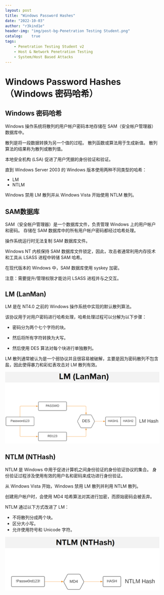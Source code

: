 ```yaml
---
layout: post
title: "Windows Password Hashes"
date: "2022-10-03"
author: "r3kind1e"
header-img: "img/post-bg-Penetration Testing Student.png"
catalog:    true
tags: 
    - Penetration Testing Student v2
    - Host & Network Penetration Testing
    - System/Host Based Attacks
---
```


# Windows Password Hashes（Windows 密码哈希）
## Windows 密码哈希
Windows 操作系统将散列的用户帐户密码本地存储在 SAM（安全帐户管理器）数据库中。

散列是将一段数据转换为另一个值的过程。 散列函数或算法用于生成新值。 散列算法的结果称为散列或散列值。

本地安全机构 (LSA) 促进了用户凭据的身份验证和验证。

直到 Windows Server 2003 的 Windows 版本使用两种不同类型的哈希：
* LM
* NTLM

Windows 禁用 LM 散列并从 Windows Vista 开始使用 NTLM 散列。

## SAM数据库
SAM（安全帐户管理器）是一个数据库文件，负责管理 Windows 上的用户帐户和密码。 存储在 SAM 数据库中的所有用户帐户密码都经过哈希处理。

操作系统运行时无法复制 SAM 数据库文件。

Windows NT 内核保持 SAM 数据库文件锁定，因此，攻击者通常利用内存技术和工具从 LSASS 进程中转储 SAM 哈希。

在现代版本的 Windows 中，SAM 数据库使用 syskey 加密。

注意：需要提升/管理权限才能访问 LSASS 进程并与之交互。

## LM (LanMan)
LM 是在 NT4.0 之前的 Windows 操作系统中实现的默认散列算法。

该协议用于对用户密码进行哈希处理，哈希处理过程可以分解为以下步骤：

* 密码分为两个七个字符的块。

* 然后将所有字符转换为大写。

* 然后使用 DES 算法对每个块进行单独散列。

LM 散列通常被认为是一个弱协议并且很容易被破解，主要是因为密码散列不包含盐，因此使得暴力和彩虹表攻击对 LM 散列有效。

![LM(LanMan).png](/img/in-post/ine/LM(LanMan).png)

## NTLM (NTHash)
NTLM 是 Windows 中用于促进计算机之间身份验证的身份验证协议的集合。 身份验证过程涉及使用有效的用户名和密码来成功进行身份验证。

从 Windows Vista 开始，Windows 禁用 LM 散列并利用 NTLM 散列。

创建用户帐户时，会使用 MD4 哈希算法对其进行加密，而原始密码会被丢弃。

NTLM 通过以下方式改进了 LM：

* 不将散列分成两个块。
* 区分大小写。
* 允许使用符号和 Unicode 字符。

![NTLM(NTHash).png](/img/in-post/ine/NTLM(NTHash).png)